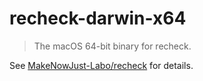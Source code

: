 # recheck-darwin-x64

> The macOS 64-bit binary for recheck.

See [MakeNowJust-Labo/recheck](https://github.com/MakeNowJust-Labo/recheck) for details.
